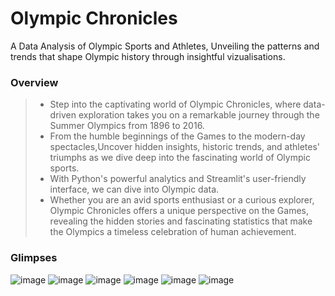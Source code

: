# Olympic Chronicles
 A Data Analysis of Olympic Sports and Athletes, Unveiling the patterns and trends that shape Olympic history through insightful vizualisations.

### Overview

> * Step into the captivating world of Olympic Chronicles, where data-driven exploration takes you on a remarkable journey through the Summer Olympics from 1896 to 2016.
> * From the humble beginnings of the Games to the modern-day spectacles,Uncover hidden insights, historic trends, and athletes' triumphs as we dive deep into the fascinating world of Olympic sports.
> * With Python's powerful analytics and Streamlit's user-friendly interface, we can dive into Olympic data. 
> * Whether you are an avid sports enthusiast or a curious explorer, Olympic Chronicles offers a unique perspective on the Games, revealing the hidden stories and fascinating statistics that make the Olympics a timeless celebration of human achievement. 

### Glimpses
![image](https://github.com/MUSKAN1903/Olympic_Chronicles/assets/70433658/6dda9c1a-44bc-44f6-857a-f7d20b2533c2)
![image](https://github.com/MUSKAN1903/Olympic_Chronicles/assets/70433658/9a626373-068f-4188-babc-46f4d4935072)
![image](https://github.com/MUSKAN1903/Olympic_Chronicles/assets/70433658/823c4072-d515-4250-9bc3-3f955b014587)
![image](https://github.com/MUSKAN1903/Olympic_Chronicles/assets/70433658/7d5bec22-968d-48f2-8827-ac0425567ab0)
![image](https://github.com/MUSKAN1903/Olympic_Chronicles/assets/70433658/784275e6-e25d-4dec-b22c-de146f9861a6)
![image](https://github.com/MUSKAN1903/Olympic_Chronicles/assets/70433658/37326812-3333-404d-b89a-ce1eea2193aa)






 
